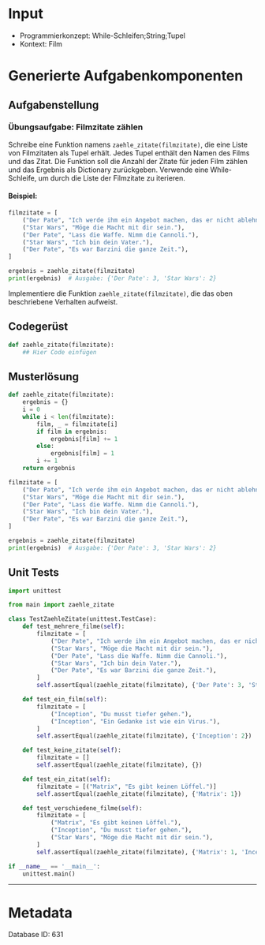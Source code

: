 # Input
- Programmierkonzept: While-Schleifen;String;Tupel
- Kontext: Film

# Generierte Aufgabenkomponenten
## Aufgabenstellung
### Übungsaufgabe: Filmzitate zählen

Schreibe eine Funktion namens `zaehle_zitate(filmzitate)`, die eine Liste von Filmzitaten als Tupel erhält. Jedes Tupel enthält den Namen des Films und das Zitat. Die Funktion soll die Anzahl der Zitate für jeden Film zählen und das Ergebnis als Dictionary zurückgeben. Verwende eine While-Schleife, um durch die Liste der Filmzitate zu iterieren.

#### Beispiel:
```python
filmzitate = [
    ("Der Pate", "Ich werde ihm ein Angebot machen, das er nicht ablehnen kann."),
    ("Star Wars", "Möge die Macht mit dir sein."),
    ("Der Pate", "Lass die Waffe. Nimm die Cannoli."),
    ("Star Wars", "Ich bin dein Vater."),
    ("Der Pate", "Es war Barzini die ganze Zeit."),
]

ergebnis = zaehle_zitate(filmzitate)
print(ergebnis)  # Ausgabe: {'Der Pate': 3, 'Star Wars': 2}
```

Implementiere die Funktion `zaehle_zitate(filmzitate)`, die das oben beschriebene Verhalten aufweist.

## Codegerüst
```python
def zaehle_zitate(filmzitate):
    ## Hier Code einfügen
```

## Musterlösung
```python
def zaehle_zitate(filmzitate):
    ergebnis = {}
    i = 0
    while i < len(filmzitate):
        film, _ = filmzitate[i]
        if film in ergebnis:
            ergebnis[film] += 1
        else:
            ergebnis[film] = 1
        i += 1
    return ergebnis

filmzitate = [
    ("Der Pate", "Ich werde ihm ein Angebot machen, das er nicht ablehnen kann."),
    ("Star Wars", "Möge die Macht mit dir sein."),
    ("Der Pate", "Lass die Waffe. Nimm die Cannoli."),
    ("Star Wars", "Ich bin dein Vater."),
    ("Der Pate", "Es war Barzini die ganze Zeit."),
]

ergebnis = zaehle_zitate(filmzitate)
print(ergebnis)  # Ausgabe: {'Der Pate': 3, 'Star Wars': 2}
```

## Unit Tests
```python
import unittest

from main import zaehle_zitate

class TestZaehleZitate(unittest.TestCase):
    def test_mehrere_filme(self):
        filmzitate = [
            ("Der Pate", "Ich werde ihm ein Angebot machen, das er nicht ablehnen kann."),
            ("Star Wars", "Möge die Macht mit dir sein."),
            ("Der Pate", "Lass die Waffe. Nimm die Cannoli."),
            ("Star Wars", "Ich bin dein Vater."),
            ("Der Pate", "Es war Barzini die ganze Zeit."),
        ]
        self.assertEqual(zaehle_zitate(filmzitate), {'Der Pate': 3, 'Star Wars': 2})

    def test_ein_film(self):
        filmzitate = [
            ("Inception", "Du musst tiefer gehen."),
            ("Inception", "Ein Gedanke ist wie ein Virus."),
        ]
        self.assertEqual(zaehle_zitate(filmzitate), {'Inception': 2})

    def test_keine_zitate(self):
        filmzitate = []
        self.assertEqual(zaehle_zitate(filmzitate), {})

    def test_ein_zitat(self):
        filmzitate = [("Matrix", "Es gibt keinen Löffel.")]
        self.assertEqual(zaehle_zitate(filmzitate), {'Matrix': 1})

    def test_verschiedene_filme(self):
        filmzitate = [
            ("Matrix", "Es gibt keinen Löffel."),
            ("Inception", "Du musst tiefer gehen."),
            ("Star Wars", "Möge die Macht mit dir sein."),
        ]
        self.assertEqual(zaehle_zitate(filmzitate), {'Matrix': 1, 'Inception': 1, 'Star Wars': 1})

if __name__ == '__main__':
    unittest.main()
```
___
# Metadata
Database ID: 631

